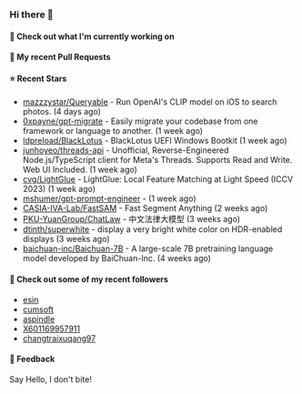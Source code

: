 ### Hi there 👋

#### 👷 Check out what I'm currently working on

#### 🔨 My recent Pull Requests


#### ⭐ Recent Stars

- [mazzzystar/Queryable](https://github.com/mazzzystar/Queryable) - Run OpenAI&#39;s CLIP model on iOS to search photos. (4 days ago)
- [0xpayne/gpt-migrate](https://github.com/0xpayne/gpt-migrate) - Easily migrate your codebase from one framework or language to another. (1 week ago)
- [ldpreload/BlackLotus](https://github.com/ldpreload/BlackLotus) - BlackLotus UEFI Windows Bootkit (1 week ago)
- [junhoyeo/threads-api](https://github.com/junhoyeo/threads-api) - Unofficial, Reverse-Engineered Node.js/TypeScript client for Meta&#39;s Threads. Supports Read and Write. Web UI Included. (1 week ago)
- [cvg/LightGlue](https://github.com/cvg/LightGlue) - LightGlue: Local Feature Matching at Light Speed (ICCV 2023) (1 week ago)
- [mshumer/gpt-prompt-engineer](https://github.com/mshumer/gpt-prompt-engineer) -  (1 week ago)
- [CASIA-IVA-Lab/FastSAM](https://github.com/CASIA-IVA-Lab/FastSAM) - Fast Segment Anything (2 weeks ago)
- [PKU-YuanGroup/ChatLaw](https://github.com/PKU-YuanGroup/ChatLaw) - 中文法律大模型 (3 weeks ago)
- [dtinth/superwhite](https://github.com/dtinth/superwhite) - display a very bright white color on HDR-enabled displays (3 weeks ago)
- [baichuan-inc/Baichuan-7B](https://github.com/baichuan-inc/Baichuan-7B) - A large-scale 7B pretraining language model developed by BaiChuan-Inc. (4 weeks ago)

#### 👯 Check out some of my recent followers

- [esin](https://github.com/esin)
- [cumsoft](https://github.com/cumsoft)
- [aspindle](https://github.com/aspindle)
- [X601169957911](https://github.com/X601169957911)
- [changtraixuqang97](https://github.com/changtraixuqang97)

#### 💬 Feedback

Say Hello, I don't bite!